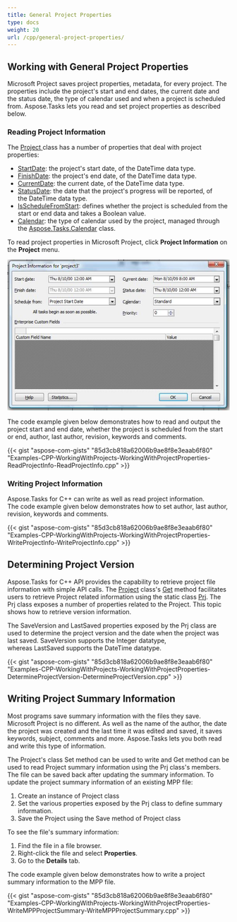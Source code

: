 ```yaml
---
title: General Project Properties
type: docs
weight: 20
url: /cpp/general-project-properties/
---
```


## **Working with General Project Properties**
Microsoft Project saves project properties, metadata, for every project. The properties include the project's start and end dates, the current date and the status date, the type of calendar used and when a project is scheduled from. Aspose.Tasks lets you read and set project properties as described below. 
### **Reading Project Information**
The [Project]()[ ](https://apireference.aspose.com/tasks/cpp/class/aspose.tasks.project/)class has a number of properties that deal with project properties:

- [StartDate](): the project's start date, of the DateTime data type.
- [FinishDate](): the project's end date, of the DateTime data type.
- [CurrentDate](): the current date, of the DateTime data type.
- [StatusDate](): the date that the project's progress will be reported, of the DateTime data type.
- [IsScheduleFromStart](): defines whether the project is scheduled from the start or end data and takes a Boolean value.
- [Calendar](): the type of calendar used by the project, managed through the [Aspose.Tasks.Calendar]() class.

To read project properties in Microsoft Project, click **Project Information** on the **Project** menu.

![project information in Microsoft Project 2010](working-with-project-properties_1.png)

The code example given below demonstrates how to read and output the project start and end date, whether the project is scheduled from the start or end, author, last author, revision, keywords and comments.

{{< gist "aspose-com-gists" "85d3cb818a62006b9ae8f8e3eaab6f80" "Examples-CPP-WorkingWithProjects-WorkingWithProjectProperties-ReadProjectInfo-ReadProjectInfo.cpp" >}}
### **Writing Project Information**
Aspose.Tasks for C++ can write as well as read project information. The code example given below demonstrates how to set author, last author, revision, keywords and comments.

{{< gist "aspose-com-gists" "85d3cb818a62006b9ae8f8e3eaab6f80" "Examples-CPP-WorkingWithProjects-WorkingWithProjectProperties-WriteProjectInfo-WriteProjectInfo.cpp" >}}
## **Determining Project Version**
Aspose.Tasks for C++ API provides the capability to retrieve project file information with simple API calls. The [Project]() class's [Get]() method facilitates users to retrieve Project related information using the static class [Prj](). The Prj class exposes a number of properties related to the Project. This topic shows how to retrieve version information.

The SaveVersion and LastSaved properties exposed by the Prj class are used to determine the project version and the date when the project was last saved. SaveVersion supports the Integer datatype, whereas LastSaved supports the DateTime datatype.

{{< gist "aspose-com-gists" "85d3cb818a62006b9ae8f8e3eaab6f80" "Examples-CPP-WorkingWithProjects-WorkingWithProjectProperties-DetermineProjectVersion-DetermineProjectVersion.cpp" >}}
## **Writing Project Summary Information**
Most programs save summary information with the files they save. Microsoft Project is no different. As well as the name of the author, the date the project was created and the last time it was edited and saved, it saves keywords, subject, comments and more. Aspose.Tasks lets you both read and write this type of information.

The Project's class Set method can be used to write and Get method can be used to read Project summary information using the Prj class's members. The file can be saved back after updating the summary information. To update the project summary information of an existing MPP file:

1. Create an instance of Project class
2. Set the various properties exposed by the Prj class to define summary information.
3. Save the Project using the Save method of Project class

To see the file's summary information:

1. Find the file in a file browser.
2. Right-click the file and select **Properties**.
3. Go to the **Details** tab.

The code example given below demonstrates how to write a project summary information to the MPP file.

{{< gist "aspose-com-gists" "85d3cb818a62006b9ae8f8e3eaab6f80" "Examples-CPP-WorkingWithProjects-WorkingWithProjectProperties-WriteMPPProjectSummary-WriteMPPProjectSummary.cpp" >}}
